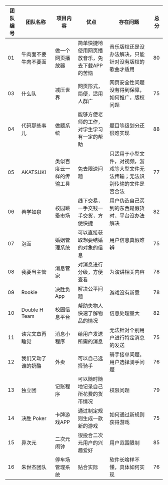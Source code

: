 |  团队编号   |  团队名称 | 项目内容 |   优点  | 存在问题 | 总分|
| ------ | ----|------|-----|------|------|
|  01 |  牛肉面不要牛肉不要面 |  做一个网页播放器 |简单快捷地使用网页播放音乐，免去下载APP的苦恼 |  音乐版权还是没办法解决，只能针对没有版权的歌曲才适用   |  80  |
|  03 |  什么队 | 减压世界  | 网页形式，简便，适用人群广  |  网页安全性问题没有得到保障，如何推广，版权问题  |  75  |
|  04 |  代码那些事儿 | 做题系统  | 能够方便老师的工作，对学生学习有一定的帮助  | 题目等级划分还很难实现  |  88   |
|  05 |  AKATSUKI | 类似百度云一样的传输工具  | 免去限速问题  | 只适用于小型文件，对视频，游戏等大型文件无法传输；无法识别传输的文件是否合法  |  77   | 
|  06 | 善学如泉  | 校园跳蚤市场  | 线下交易，一手交钱一手交货，方便快捷  | 用户伪造自己买到的东西是假货时，平台没办法解决  |  82   |    
|  07 | 泡面  | 婚姻管理系统  | 可以直接获取想要结婚的对象的信息  | 用户信息真假难辨  |  75   |    
|  08 |  我要当主管 | 消息管家  | 对消息进行分级，方便查看 | 为演讲相关内容 | 78 |    
|  09 | Rookie | 决胜负App  | 解决公平问题  | 游戏没有新意  | 78  |    
|  10 |  Double H Team |  校园信息平台 | 帮助失物人快速了解物品的情况  | 信息处理量大  |   82  |    
|  11 | 读完文章再睡觉  | 消息小程序  | 给用户发送所需的消息  | 无法针对个别用户进行特定消息的发送  | 75  |    
|  12 |  我们又动了谁的奶酪 | 外卖  | 可以自己选择骑手  | 骑手接单问题，用户选择骑手问题  | 76  |   
|  13 |  独立团 | 记账程序  | 可以随时随地记录自己所花费的货币情况  | 权限问题  |  79   |    
|  14 |  决胜 Poker | 卡牌游戏APP  | 通过制定规则生成一款新的游戏 | 如何通过新规则获得游戏  |  75  |    
|  15 | 异次元  | 二次元闹钟  | 很投合二次元用户的兴趣爱好  | 用户范围限制  |  85   |    
|  16 |  朱世杰团队 | 停车场管理系统  | 贴合实际 | 软件长啥样不懂，具体如何实现  |   76  |   


